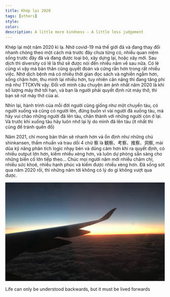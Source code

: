 ```yaml
---
title: Khép lại 2020
tags: [others]
style:
color:
description: A little more kindness — A little less judgement
---
```


Khép lại một năm 2020 kì lạ. Nhờ covid-19 mà thế giới đã và đang thay đổi nhanh chóng theo một cách mà trước đây chưa từng có, nhiều quan niệm sống trước đây đã và đang được loại bỏ, xây dựng lại, hoặc xây mới. Sau dịch thì diversity có lẽ là thứ sẽ được nói đến nhiều năm về sau nữa.
Có lẽ cũng vì vậy mà bản thân cũng quyết đoán và cứng rắn hơn trong rất nhiều việc. Nhờ dịch bệnh mà có nhiều thời gian đọc sách và nghiền ngẫm hơn, sống chậm hơn, thu mình lại nhiều hơn, tuy nhiên cân nặng thì đang tăng phi mã như TTCKVN vậy. Đối với mình câu chuyện ám ảnh nhất năm 2020 là khi số lượng máy thở tới hạn, và bạn là người phải quyết định rút máy thở, thì bạn sẽ rút máy thở của ai.

Nhìn lại, hành trình của mỗi đời người cũng giống như một chuyến tàu, có người xuống và cũng có người lên, đừng buồn vì vài người đã xuống tàu, mà hãy vui chào những người đã lên tàu, chân thành với những người còn ở lại. Và trước khi xuống tàu hãy luôn nhớ lại lý do mình đã lên tàu (ít nhất thì cũng để tránh quên đồ)

Năm 2021, chỉ mong bản thân sẽ nhanh hơn và ổn định như những chú shinkansen, thấm nhuần và trau dồi 4 chữ 察 là 観察、考察、推察、洞察, mài dũa kỹ năng phân tích logic nhạy bén và dũng cảm hơn khi ra quyết định, có nhiều output lớn hơn, kiếm nhiều xèng hơn, và luôn dự phòng sẵn sàng cho những biến cố lớn tiếp theo...
Chúc mọi người năm mới nhiều chăm chỉ, nhiều sức khoẻ, nhiều hạnh phúc và kiếm được nhiều xèng hơn.
Đã sống sót qua năm 2020 rồi, thì những năm tới không có lý do gì không vượt qua được.

<img src="/assets/images/end-2020.png" style="max-width:100%;">

Life can only be understood backwards, but it must be lived forwards
